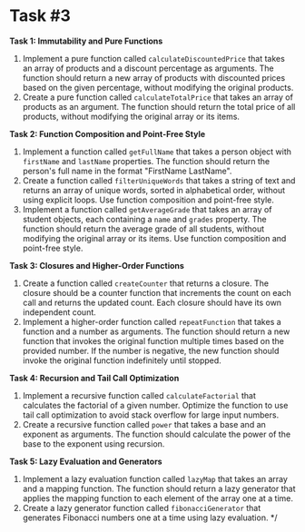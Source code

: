 # Task #3

**Task 1: Immutability and Pure Functions**
1. Implement a pure function called `calculateDiscountedPrice` that takes an array of products and a discount percentage as arguments. The function should return a new array of products with discounted prices based on the given percentage, without modifying the original products.
2. Create a pure function called `calculateTotalPrice` that takes an array of products as an argument. The function should return the total price of all products, without modifying the original array or its items.

**Task 2: Function Composition and Point-Free Style**
1. Implement a function called `getFullName` that takes a person object with `firstName` and `lastName` properties. The function should return the person's full name in the format "FirstName LastName".
2. Create a function called `filterUniqueWords` that takes a string of text and returns an array of unique words, sorted in alphabetical order, without using explicit loops. Use function composition and point-free style.
3. Implement a function called `getAverageGrade` that takes an array of student objects, each containing a `name` and `grades` property. The function should return the average grade of all students, without modifying the original array or its items. Use function composition and point-free style.

**Task 3: Closures and Higher-Order Functions**
1. Create a function called `createCounter` that returns a closure. The closure should be a counter function that increments the count on each call and returns the updated count. Each closure should have its own independent count.
2. Implement a higher-order function called `repeatFunction` that takes a function and a number as arguments. The function should return a new function that invokes the original function multiple times based on the provided number. If the number is negative, the new function should invoke the original function indefinitely until stopped.

**Task 4: Recursion and Tail Call Optimization**
1. Implement a recursive function called `calculateFactorial` that calculates the factorial of a given number. Optimize the function to use tail call optimization to avoid stack overflow for large input numbers.
2. Create a recursive function called `power` that takes a base and an exponent as arguments. The function should calculate the power of the base to the exponent using recursion.

**Task 5: Lazy Evaluation and Generators**
1. Implement a lazy evaluation function called `lazyMap` that takes an array and a mapping function. The function should return a lazy generator that applies the mapping function to each element of the array one at a time.
2. Create a lazy generator function called `fibonacciGenerator` that generates Fibonacci numbers one at a time using lazy evaluation. */